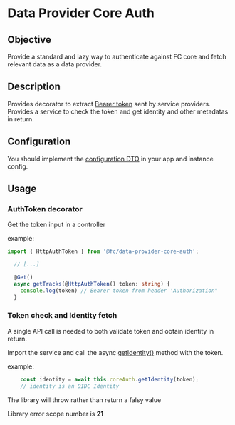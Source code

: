 # Data Provider Core Auth

## Objective

Provide a standard and lazy way to authenticate against FC core and fetch relevant data as a data provider.

## Description

Provides decorator to extract [Bearer token](https://datatracker.ietf.org/doc/html/rfc6750) sent by service providers.
Provides a service to check the token and get identity and other metadatas in return.

## Configuration

You should implement the [configuration DTO](./src/dto/data-provider-core-auth-config.ts) in your app and instance config.

## Usage

### AuthToken decorator

Get the token input in a controller

example: 

```typescript
import { HttpAuthToken } from '@fc/data-provider-core-auth';

  // [...]

  @Get()
  async getTracks(@HttpAuthToken() token: string) {
    console.log(token) // Bearer token from header 'Authorization"
  }

```

### Token check and Identity fetch

A single API call is needed to both validate token and obtain identity in return.

Import the service and call the async [getIdentity()](./src/services/data-provider-core-auth.service.ts) method with the token.

example:

```typescript
    const identity = await this.coreAuth.getIdentity(token);
    // identity is an OIDC Identity
```




The library will throw rather than return a falsy value

Library error scope number is **21**


